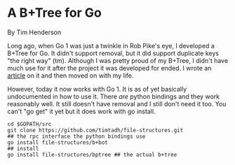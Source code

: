 A B+Tree for Go
===============

By Tim Henderson

Long ago, when Go 1 was just a twinkle in Rob Pike's eye, I developed a B+Tree
for Go. It didn't support removal, but it did support duplicate keys "the right
way" (tm). Although I was pretty proud of my B+Tree, I didn't have much use for
it after the project it was developed for ended. I wrote an
[article](http://blog.hackthology.com/lessons-learned-while-implementing-a-btree)
on it and then moved on with my life.

However, today it now works with Go 1. It is as of yet basically undocumented in
how to use it. There *are* python bindings and they work reasonably well. It
still doesn't have removal and I still don't need it too. You can't "go get" it
yet but it does work with go install.

    cd $GOPATH/src
    git clone https://github.com/timtadh/file-structures.git
    ## the rpc interface the python bindings use
    go install file-structures/b+bot
    ## install
    go install file-structures/bptree ## the actual b+tree


